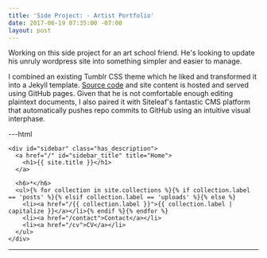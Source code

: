 ```yaml
---
title: 'Side Project: - Artist Portfolio'
date: 2017-06-19 07:35:00 -07:00
layout: post
---
```




Working on this side project for an art school friend. He's looking to update his unruly wordpress site into something simpler and easier to manage. 

I combined an existing Tumblr CSS theme which he liked and transformed it into a Jekyll template. [Source code](https://github.com/adriandgr/ce-portfolio) and site content is hosted and served using GitHub pages. Given that he is not comfortable enough editing plaintext documents, I also paired it with Siteleaf's fantastic CMS platform that automatically pushes repo commits to GitHub using an intuitive visual interphase.

---html
<!-- _includes/sidebar -->
    <div id="sidebar" class="has_description">
      <a href="/" id="sidebar_title" title="Home">
        <h1>{{ site.title }}</h1>
      </a>

      <h6>*</h6>
      <ul>{% for collection in site.collections %}{% if collection.label == 'posts' %}{% elsif collection.label == 'uploads' %}{% else %}
        <li><a href="/{{ collection.label }}">{{ collection.label | capitalize }}</a></li>{% endif %}{% endfor %}
        <li><a href="/contact">Contact</a></li>
        <li><a href="/cv">CV</a></li>
      </ul>
    </div>
---